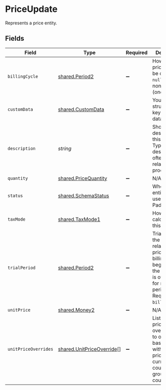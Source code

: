 # PriceUpdate

Represents a price entity.


## Fields

| Field                                                                                                                                                             | Type                                                                                                                                                              | Required                                                                                                                                                          | Description                                                                                                                                                       |
| ----------------------------------------------------------------------------------------------------------------------------------------------------------------- | ----------------------------------------------------------------------------------------------------------------------------------------------------------------- | ----------------------------------------------------------------------------------------------------------------------------------------------------------------- | ----------------------------------------------------------------------------------------------------------------------------------------------------------------- |
| `billingCycle`                                                                                                                                                    | [shared.Period2](../../../sdk/models/shared/period2.md)                                                                                                           | :heavy_minus_sign:                                                                                                                                                | How often this price should be charged. `null` if price is non-recurring (one-time).                                                                              |
| `customData`                                                                                                                                                      | [shared.CustomData](../../../sdk/models/shared/customdata.md)                                                                                                     | :heavy_minus_sign:                                                                                                                                                | Your own structured key-value data.                                                                                                                               |
| `description`                                                                                                                                                     | *string*                                                                                                                                                          | :heavy_minus_sign:                                                                                                                                                | Short description for this price. Typically describes how often the related product bills.                                                                        |
| `quantity`                                                                                                                                                        | [shared.PriceQuantity](../../../sdk/models/shared/pricequantity.md)                                                                                               | :heavy_minus_sign:                                                                                                                                                | N/A                                                                                                                                                               |
| `status`                                                                                                                                                          | [shared.SchemaStatus](../../../sdk/models/shared/schemastatus.md)                                                                                                 | :heavy_minus_sign:                                                                                                                                                | Whether this entity can be used in Paddle.                                                                                                                        |
| `taxMode`                                                                                                                                                         | [shared.TaxMode1](../../../sdk/models/shared/taxmode1.md)                                                                                                         | :heavy_minus_sign:                                                                                                                                                | How tax is calculated for this price.                                                                                                                             |
| `trialPeriod`                                                                                                                                                     | [shared.Period2](../../../sdk/models/shared/period2.md)                                                                                                           | :heavy_minus_sign:                                                                                                                                                | Trial period for the product related to this price. The billing cycle begins once the trial period is over. `null` for no trial period. Requires `billing_cycle`. |
| `unitPrice`                                                                                                                                                       | [shared.Money2](../../../sdk/models/shared/money2.md)                                                                                                             | :heavy_minus_sign:                                                                                                                                                | N/A                                                                                                                                                               |
| `unitPriceOverrides`                                                                                                                                              | [shared.UnitPriceOverride](../../../sdk/models/shared/unitpriceoverride.md)[]                                                                                     | :heavy_minus_sign:                                                                                                                                                | List of unit price overrides. Use to override the base price with a custom price and currency for a country or group of countries.                                |
